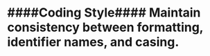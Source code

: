 ####Coding Style####
  Maintain consistency between formatting, identifier names, and casing.
================================================================================
